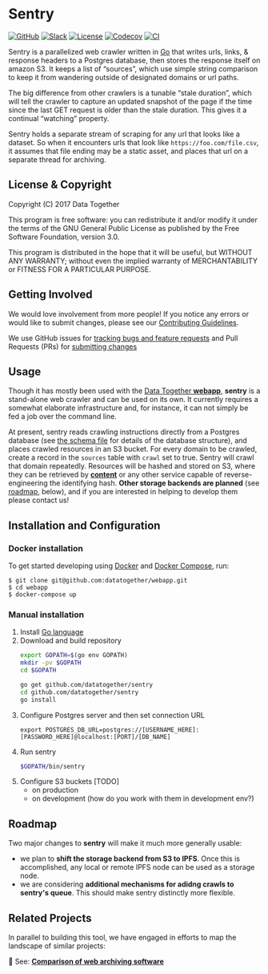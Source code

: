 # Sentry

[![GitHub](https://img.shields.io/badge/project-Data_Together-487b57.svg?style=flat-square)](http://github.com/datatogether)
[![Slack](https://img.shields.io/badge/slack-Archivers-b44e88.svg?style=flat-square)](https://archivers-slack.herokuapp.com/)
[![License](https://img.shields.io/github/license/datatogether/sentry.svg?style=flat-square)](./LICENSE)
[![Codecov](https://img.shields.io/codecov/c/github/datatogether/sentry.svg?style=flat-square)](https://codecov.io/gh/datatogether/sentry)
[![CI](https://img.shields.io/circleci/project/github/datatogether/sentry.svg?style=flat-square)](https://circleci.com/gh/datatogether/sentry)

Sentry is a parallelized web crawler written in [Go](https://golang.org) that
writes urls, links, & response headers to a Postgres database, then stores the
response itself on amazon S3. It keeps a list of “sources”, which use simple
string comparison to keep it from wandering outside of designated domains or url
paths.

The big difference from other crawlers is a tunable “stale duration”, which will
tell the crawler to capture an updated snapshot of the page if the time since
the last GET request is older than the stale duration. This gives it a continual
“watching” property.

Sentry holds a separate stream of scraping for any url that looks like a
dataset. So when it encounters urls that look like `https://foo.com/file.csv`,
it assumes that file ending may be a static asset, and places that url on a
separate thread for archiving.

## License & Copyright

Copyright (C) 2017 Data Together  

This program is free software: you can redistribute it and/or modify it under
the terms of the GNU General Public License as published by the Free Software
Foundation, version 3.0.

This program is distributed in the hope that it will be useful, but WITHOUT ANY
WARRANTY; without even the implied warranty of MERCHANTABILITY or FITNESS FOR A
PARTICULAR PURPOSE.

## Getting Involved

We would love involvement from more people! If you notice any errors or would
like to submit changes, please see our
[Contributing Guidelines](./.github/CONTRIBUTING.md).

We use GitHub issues for [tracking bugs and feature requests](https://github.com/datatogether/sentry/issues)
and Pull Requests (PRs) for [submitting changes](https://github.com/datatogether/sentry/pulls)

## Usage
Though it has mostly been used with the [Data Together **webapp**](https://github.com/datatogether/webapp), 
**sentry** is a stand-alone web crawler and can be used on its own. It 
currently requires a somewhat elaborate infrastructure and, for instance, it 
can not simply be fed a job over the command line. 

At present, sentry reads crawling instructions directly from a Postgres 
database (see [the schema file](./sql/schema.sql) for details of the 
database structure), and places crawled resources in an S3 bucket. For 
every domain to be crawled, create a record in the `sources` table with 
`crawl` set to true. Sentry will crawl that domain repeatedly. Resources 
will be hashed and stored on S3, where they can be retrieved by 
[**content**](https://github.com/datatogether/content) or any other service 
capable of reverse-engineering the identifying hash. **Other storage backends 
are planned** (see [roadmap](#roadmap), below), and if you are interested in 
helping to develop them please contact us!

## Installation and Configuration

### Docker installation

To get started developing using [Docker](https://store.docker.com/search?type=edition&offering=community) and [Docker Compose](https://docs.docker.com/compose/install/), run:

```shell
$ git clone git@github.com:datatogether/webapp.git
$ cd webapp
$ docker-compose up
```

### Manual installation

1. Install [Go language](https://golang.org/doc/install)
1. Download and build repository
    ```sh
    export GOPATH=$(go env GOPATH)
    mkdir -pv $GOPATH
    cd $GOPATH

    go get github.com/datatogether/sentry
    cd github.com/datatogether/sentry
    go install
    ```
1. Configure Postgres server and then set connection URL
   ```
   export POSTGRES_DB_URL=postgres://[USERNAME_HERE]:[PASSWORD_HERE]@localhost:[PORT]/[DB_NAME]
   ```
1. Run sentry
    ```sh
    $GOPATH/bin/sentry
    ```
1. Configure S3 buckets [TODO]
    - on production
    - on development (how do you work with them in development env?)

## Roadmap

Two major changes to **sentry** will make it much more generally usable:
- we plan to **shift the storage backend from S3 to IPFS**. Once this is 
accomplished, any local or remote IPFS node can be used as a storage node.
- we are considering **additional mechanisms for adidng crawls to sentry's 
queue**. This should make sentry distinctly more flexible. 

## Related Projects

In parallel to building this tool, we have engaged in efforts to map the
landscape of similar projects:

:eyes: See: [**Comparison of web archiving software**](https://github.com/datatogether/research/tree/master/web_archiving)
